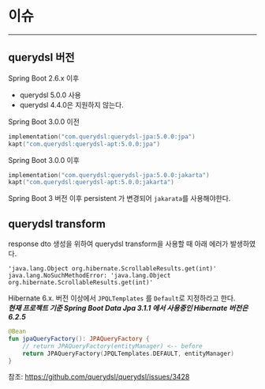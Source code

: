 # 이슈

---

## querydsl 버전

Spring Boot 2.6.x 이후

- querydsl 5.0.0 사용
- querydsl 4.4.0은 지원하지 않는다.

Spring Boot 3.0.0 이전

```kotlin
implementation("com.querydsl:querydsl-jpa:5.0.0:jpa")
kapt("com.querydsl:querydsl-apt:5.0.0:jpa")
```

Spring Boot 3.0.0 이후

```kotlin
implementation("com.querydsl:querydsl-jpa:5.0.0:jakarta")
kapt("com.querydsl:querydsl-apt:5.0.0:jakarta")
```

Spring Boot 3 버전 이후 persistent 가 변경되어 `jakarata`를 사용해야한다.

## querydsl transform

response dto 생성을 위하여 querydsl transform을 사용할 때 아래 에러가 발생하였다.

```shell
'java.lang.Object org.hibernate.ScrollableResults.get(int)'
java.lang.NoSuchMethodError: 'java.lang.Object org.hibernate.ScrollableResults.get(int)'
```

Hibernate 6.x. 버전 이상에서 `JPQLTemplates` 를 `Default`로 지정하라고 한다.\
___현재 프로젝트 기준 Spring Boot Data Jpa 3.1.1 에서 사용중인 Hibernate 버전은 6.2.5___

```kotlin
@Bean
fun jpaQueryFactory(): JPAQueryFactory {
    // return JPAQueryFactory(entityManager) <-- before
    return JPAQueryFactory(JPQLTemplates.DEFAULT, entityManager)
}
```

참조: https://github.com/querydsl/querydsl/issues/3428
